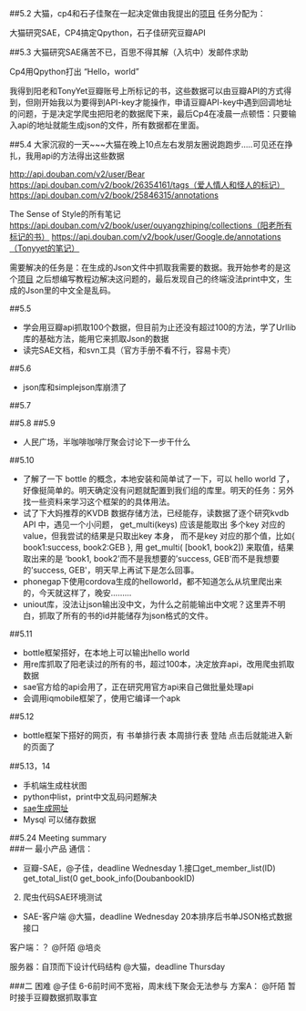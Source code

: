 ##5.2
大猫，cp4和石子佳聚在一起决定做由我提出的[项目](http://stonejiajia.gitbooks.io/test-book/content/source/week5/project.html)
任务分配为：

大猫研究SAE，CP4搞定Qpython，石子佳研究豆瓣API

##5.3
大猫研究SAE痛苦不已，百思不得其解（入坑中）发邮件求助

Cp4用Qpython打出 “Hello，world”

我得到阳老和TonyYet豆瓣账号上所标记的书，这些数据可以由豆瓣API的方式得到，但刚开始我以为要得到API-key才能操作，申请豆瓣API-key中遇到回调地址的问题，于是决定学爬虫把阳老的数据爬下来，最后Cp4在凌晨一点顿悟：只要输入api的地址就能生成json的文件，所有数据都在里面。

##5.4
大家沉寂的一天~~~大猫在晚上10点左右发朋友圈说跑跑步.....可见还在挣扎，我用api的方法得出这些数据


http://api.douban.com/v2/user/Bear
https://api.douban.com/v2/book/26354161/tags（爱人情人和怪人的标记）
https://api.douban.com/v2/book/25846315/annotations

The Sense of Style的所有笔记
https://api.douban.com/v2/book/user/ouyangzhiping/collections（阳老所有标记的书）
https://api.douban.com/v2/book/user/Google.de/annotations（Tonyyet的笔记）

需要解决的任务是：在生成的Json文件中抓取我需要的数据。我开始参考的是这个[项目](https://github.com/shuaijiang/doubanAPI)
之后想编写教程边解决这问题的，最后发现自己的终端没法print中文，生成的Json里的中文全是乱码。

##5.5
* 学会用豆瓣api抓取100个数据，但目前为止还没有超过100的方法，学了Urllib库的基础方法，能用它来抓取Json的数据
* 读完SAE文档，和svn工具（官方手册不看不行，容易卡壳）

##5.6
* json库和simplejson库崩溃了

##5.7

##5.8
##5.9
* 人民广场，半咖啡咖啡厅聚会讨论下一步干什么

##5.10
* 了解了一下 bottle 的概念，本地安装和简单试了一下，可以 hello world 了，好像挺简单的。明天确定没有问题就配置到我们组的库里。明天的任务：另外找一些资料来学习这个框架的的具体用法。 
* 试了下大妈推荐的KVDB 数据存储方法，已经能存，读数据了逐个研究kvdb API 中，遇见一个小问题， get_multi(keys) 应该是能取出 多个key 对应的value，但我尝试的结果是只取出key 本身， 而不是key 对应的那个值，比如{ book1:success, book2:GEB }, 用 get_multi( [book1, book2]) 来取值，结果取出来的是 ‘book1, book2'而不是我想要的’success, GEB'而不是我想要的’success, GEB'，明天早上再试下是怎么回事。
* phonegap下使用cordova生成的helloworld，都不知道怎么从坑里爬出来的，今天就这样了，晚安………
* uniout库，没法让json输出没中文，为什么之前能输出中文呢？这里弄不明白，抓取了所有的书的id并能储存为json格式的文件。

##5.11
* bottle框架搭好，在本地上可以输出hello world
* 用re库抓取了阳老读过的所有的书，超过100本，决定放弃api，改用爬虫抓取数据
* sae官方给的api会用了，正在研究用官方api来自己做批量处理api
* 会调用iqmobile框架了，使用它编译一个apk

##5.12
* bottle框架下搭好的网页，有 
书单排行表 本周排行表 登陆 点击后就能进入新的页面了

##5.13，14
* 手机端生成柱状图
* python中list，print中文乱码问题解决
* [sae生成网址](http://svntesting.sinaapp.com/)
* Mysql 可以储存数据
  
##5.24 Meeting summary   
###一 最小产品
通信：
- 豆瓣-SAE，@子佳，deadline Wednesday 
1.接口get_member_list(ID)
       get_total_list(0
       get_book_info(DoubanbookID)
2. 爬虫代码SAE环境测试
 
- SAE-客户端 @大猫，deadline Wednesday 
20本排序后书单JSON格式数据接口

客户端：？ @阡陌 @培炎

服务器：自顶而下设计代码结构 @大猫，deadline Thursday 


###二 困难
@子佳 6-6前时间不宽裕，周末线下聚会无法参与
方案A： @阡陌 暂时接手豆瓣数据抓取事宜



